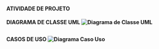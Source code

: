 <h4> ATIVIDADE DE PROJETO <h4>

DIAGRAMA DE CLASSE UML
![Diagrama de Classe UML](https://user-images.githubusercontent.com/111503805/194675084-01b8ed39-56a1-4518-86c3-5a8a5bea1700.jpg)
<p align = center>
  <img width = "325" src"![Diagrama de Classe UML](https://user-images.githubusercontent.com/111503805/194675084-01b8ed39-56a1-4518-86c3-5a8a5bea1700.jpg)"
</p>

CASOS DE USO
![Diagrama Caso Uso](https://user-images.githubusercontent.com/111503805/194674970-7e365011-6e28-4e56-b462-059ebfb3793e.jpg)
<p align = center>
  <img width = "325" src"![Diagrama Caso Uso](https://user-images.githubusercontent.com/111503805/194674970-7e365011-6e28-4e56-b462-059ebfb3793e.jpg)"
</p>
